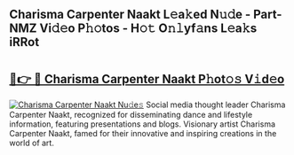 ## Charisma Carpenter Naakt L𝚎a𝚔ed N𝚞𝚍e - Part-NMZ Vi𝚍𝚎o P𝚑𝚘tos - H𝚘𝚝 O𝚗𝚕yf𝚊ns L𝚎a𝚔s iRRot

# <h2><a href="http://kf7ru5c.oniu.top/?m=Charisma+Carpenter+Naakt">🔗👉 🔴 Charisma Carpenter Naakt P𝚑ot𝚘𝚜 V𝚒d𝚎o</a></h2>

[![Charisma Carpenter Naakt Nu𝚍e𝚜](https://i.imgur.com/0qMVB7G.gif)](http://kf7ru5c.oniu.top/?m=Charisma+Carpenter+Naakt)
Social media thought leader Charisma Carpenter Naakt, recognized for disseminating dance and lifestyle information, featuring presentations and blogs. Visionary artist Charisma Carpenter Naakt, famed for their innovative and inspiring creations in the world of art.  
